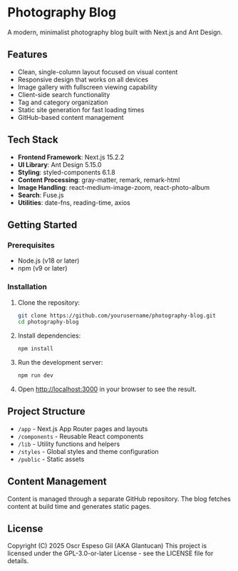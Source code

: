 # Photography Blog

A modern, minimalist photography blog built with Next.js and Ant Design.

## Features

- Clean, single-column layout focused on visual content
- Responsive design that works on all devices
- Image gallery with fullscreen viewing capability
- Client-side search functionality
- Tag and category organization
- Static site generation for fast loading times
- GitHub-based content management

## Tech Stack

- **Frontend Framework**: Next.js 15.2.2
- **UI Library**: Ant Design 5.15.0
- **Styling**: styled-components 6.1.8
- **Content Processing**: gray-matter, remark, remark-html
- **Image Handling**: react-medium-image-zoom, react-photo-album
- **Search**: Fuse.js
- **Utilities**: date-fns, reading-time, axios

## Getting Started

### Prerequisites

- Node.js (v18 or later)
- npm (v9 or later)

### Installation

1. Clone the repository:

   ```bash
   git clone https://github.com/yourusername/photography-blog.git
   cd photography-blog
   ```

2. Install dependencies:

   ```bash
   npm install
   ```

3. Run the development server:

   ```bash
   npm run dev
   ```

4. Open [http://localhost:3000](http://localhost:3000) in your browser to see the result.

## Project Structure

- `/app` - Next.js App Router pages and layouts
- `/components` - Reusable React components
- `/lib` - Utility functions and helpers
- `/styles` - Global styles and theme configuration
- `/public` - Static assets

## Content Management

Content is managed through a separate GitHub repository. The blog fetches content at build time and generates static pages.

## License

Copyright (C) 2025 Oscr Espeso Gil (AKA Glantucan)
This project is licensed under the GPL-3.0-or-later License - see the LICENSE file for details.
